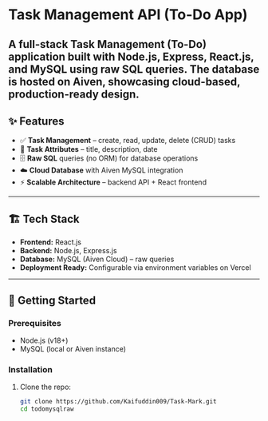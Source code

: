 # Task Management API (To-Do App)

A full-stack **Task Management (To-Do) application** built with **Node.js, Express, React.js, and MySQL** using **raw SQL queries**. The database is hosted on **Aiven**, showcasing cloud-based, production-ready design.
---

## ✨ Features
  
- ✅ **Task Management** – create, read, update, delete (CRUD) tasks  
- 📅 **Task Attributes** – title, description, date
- 🗄️ **Raw SQL** queries (no ORM) for database operations  
- ☁️ **Cloud Database** with Aiven MySQL integration  
- ⚡ **Scalable Architecture** – backend API + React frontend  

---

## 🏗️ Tech Stack

- **Frontend:** React.js  
- **Backend:** Node.js, Express.js  
- **Database:** MySQL (Aiven Cloud) – raw queries   
- **Deployment Ready:** Configurable via environment variables  on Vercel

---

## 🚀 Getting Started

### Prerequisites
- Node.js (v18+)  
- MySQL (local or Aiven instance)  

### Installation

1. Clone the repo:
   ```bash
   git clone https://github.com/Kaifuddin009/Task-Mark.git
   cd todomysqlraw
